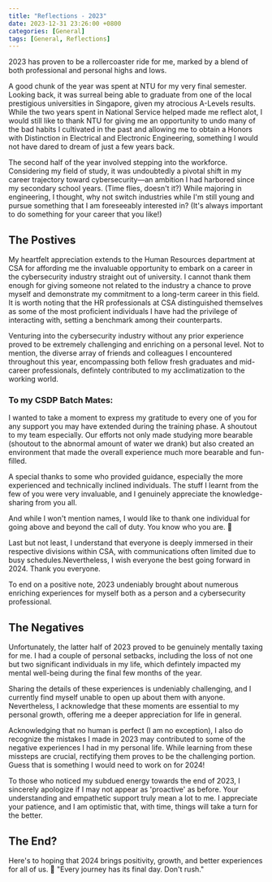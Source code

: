 ```yaml
---
title: "Reflections - 2023"
date: 2023-12-31 23:26:00 +0800
categories: [General]
tags: [General, Reflections]
---
```


2023 has proven to be a rollercoaster ride for me, marked by a blend of both professional and personal highs and lows.

A good chunk of the year was spent at NTU for my very final semester. Looking back, it was surreal being able to graduate from one of the local prestigious universities in Singapore, given my atrocious A-Levels results. While the two years spent in National Service helped made me reflect alot, I would still like to thank NTU for giving me an opportunity to undo many of the bad habits I cultivated in the past and allowing me to obtain a Honors with Distinction in Electrical and Electronic Engineering, something I would not have dared to dream of just a few years back.

The second half of the year involved stepping into the workforce. Considering my field of study, it was undoubtedly a pivotal shift in my career trajectory toward cybersecurity—an ambition I had harbored since my secondary school years. (Time flies, doesn't it?) While majoring in engineering, I thought, why not switch industries while I'm still young and pursue something that I am foreseeably interested in? (It's always important to do something for your career that you like!)

## The Postives

My heartfelt appreciation extends to the Human Resources department at CSA for affording me the invaluable opportunity to embark on a career in the cybersecurity industry straight out of university. I cannot thank them enough for giving someone not related to the industry a chance to prove myself and demonstrate my commitment to a long-term career in this field. It is worth noting that the HR professionals at CSA distinguished themselves as some of the most proficient individuals I have had the privilege of interacting with, setting a benchmark among their counterparts.

Venturing into the cybersecurity industry without any prior experience proved to be extremely challenging and enriching on a personal level. Not to mention, the diverse array of friends and colleagues I encountered throughout this year, encompassing both fellow fresh graduates and mid-career professionals, defintely contributed to my acclimatization to the working world.

### To my CSDP Batch Mates:

I wanted to take a moment to express my gratitude to every one of you for any support you may have extended during the training phase. A shoutout to my team especially. Our efforts not only made studying more bearable (shoutout to the abnormal amount of water we drank) but also created an environment that made the overall experience much more bearable and fun-filled.

A special thanks to some who provided guidance, especially the more experienced and technically inclined individuals. The stuff I learnt from the few of you were very invaluable, and I genuinely appreciate the knowledge-sharing from you all.

And while I won't mention names, I would like to thank one individual for going above and beyond the call of duty. You know who you are. 🫡

Last but not least, I understand that everyone is deeply immersed in their respective divisions within CSA, with communications often limited due to busy schedules.Nevertheless, I wish everyone the best going forward in 2024. Thank you everyone.

To end on a positive note, 2023 undeniably brought about numerous enriching experiences for myself both as a person and a cybersecurity professional.

## The Negatives

Unfortunately, the latter half of 2023 proved to be genuinely mentally taxing for me. I had a couple of personal setbacks, including the loss of not one but two significant individuals in my life, which defintely impacted my mental well-being during the final few months of the year. 

Sharing the details of these experiences is undeniably challenging, and I currently find myself unable to open up about them with anyone. Nevertheless, I acknowledge that these moments are essential to my personal growth, offering me a deeper appreciation for life in general.

Acknowledging that no human is perfect (I am no exception), I also do recognize the mistakes I made in 2023 may contributed to some of the negative experiences I had in my personal life. While learning from these missteps are crucial, rectifying them proves to be the challenging portion. Guess that is something I would need to work on for 2024!

To those who noticed my subdued energy towards the end of 2023, I sincerely apologize if I may not appear as 'proactive' as before. Your understanding and empathetic support truly mean a lot to me. I appreciate your patience, and I am optimistic that, with time, things will take a turn for the better.

## The End?

Here's to hoping that 2024 brings positivity, growth, and better experiences for all of us. 🌟 
"Every journey has its final day. Don't rush."